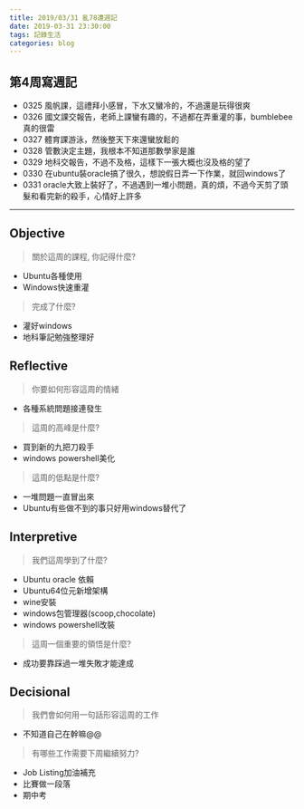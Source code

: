 ```yaml
---
title: 2019/03/31 亂78遭週記
date: 2019-03-31 23:30:00
tags: 記錄生活
categories: blog
---
```

## **第4周寫週記**

- 0325 風帆課，這禮拜小感冒，下水又蠻冷的，不過還是玩得很爽
- 0326 國文課交報告，老師上課蠻有趣的，不過都在弄重灌的事，bumblebee真的很雷
- 0327 體育課游泳，然後整天下來還蠻放鬆的
- 0328 管數決定主題，我根本不知道那數學家是誰
- 0329 地科交報告，不過不及格，這樣下一張大概也沒及格的望了
- 0330 在ubuntu裝oracle搞了很久，想說假日弄一下作業，就回windows了
- 0331 oracle大致上裝好了，不過遇到一堆小問題，真的煩，不過今天剪了頭髮和看完新的殺手，心情好上許多

--- 
<!-- more -->
## **Objective**

> 關於這周的課程, 你記得什麼?

- Ubuntu各種使用
- Windows快速重灌

> 完成了什麼?
- 灌好windows
- 地科筆記勉強整理好

## **Reflective**
> 你要如何形容這周的情緒

* 各種系統問題接連發生

> 這周的高峰是什麼?

- 買到新的九把刀殺手
- windows powershell美化

> 這周的低點是什麼?

- 一堆問題一直冒出來
- Ubuntu有些做不到的事只好用windows替代了

## **Interpretive**

>我們這周學到了什麼?

- Ubuntu oracle 依賴 
- Ubuntu64位元新增架構
- wine安裝
- windows包管理器(scoop,chocolate)
- windows powershell改裝

> 這周一個重要的領悟是什麼?
* 成功要靠踩過一堆失敗才能達成

## **Decisional**

> 我們會如何用一句話形容這周的工作
* 不知道自己在幹嘛@@

> 有哪些工作需要下周繼續努力?

- Job Listing加油補充
- 比賽做一段落
- 期中考